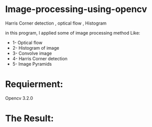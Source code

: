 # Image-processing-using-opencv
Harris Corner detection , optical flow , Histogram

in this program, I applied some of image processing method Like:
* 1- Optical flow
* 2- Histogram of image
* 3- Convolve image
* 4- Harris Corner detection
* 5- Image Pyramids

# Requierment: 

Opencv 3.2.0


# The Result:

